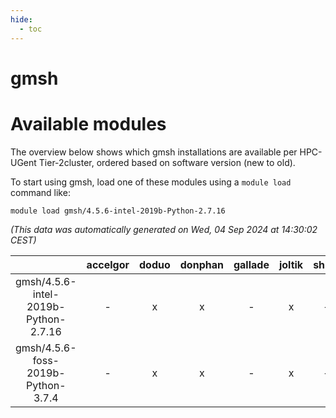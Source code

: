 ```yaml
---
hide:
  - toc
---
```


gmsh
====

# Available modules


The overview below shows which gmsh installations are available per HPC-UGent Tier-2cluster, ordered based on software version (new to old).

To start using gmsh, load one of these modules using a `module load` command like:

```shell
module load gmsh/4.5.6-intel-2019b-Python-2.7.16
```

*(This data was automatically generated on Wed, 04 Sep 2024 at 14:30:02 CEST)*  

| |accelgor|doduo|donphan|gallade|joltik|shinx|skitty|
| :---: | :---: | :---: | :---: | :---: | :---: | :---: | :---: |
|gmsh/4.5.6-intel-2019b-Python-2.7.16|-|x|x|-|x|-|x|
|gmsh/4.5.6-foss-2019b-Python-3.7.4|-|x|x|-|x|-|x|
